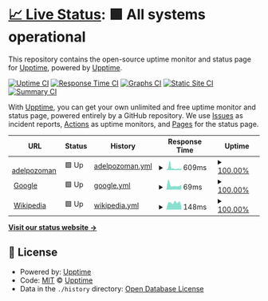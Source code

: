 # [📈 Live Status](https://upptime.github.io/upptime): <!--live status--> **🟩 All systems operational**

This repository contains the open-source uptime monitor and status page for [Upptime](https://upptime.js.org), powered by [Upptime](https://github.com/upptime/upptime).

[![Uptime CI](https://github.com/adelpozoman/status/workflows/Uptime%20CI/badge.svg)](https://github.com/adelpozoman/status/actions?query=workflow%3A%22Uptime+CI%22)
[![Response Time CI](https://github.com/adelpozoman/status/workflows/Response%20Time%20CI/badge.svg)](https://github.com/adelpozoman/status/actions?query=workflow%3A%22Response+Time+CI%22)
[![Graphs CI](https://github.com/adelpozoman/status/workflows/Graphs%20CI/badge.svg)](https://github.com/adelpozoman/status/actions?query=workflow%3A%22Graphs+CI%22)
[![Static Site CI](https://github.com/adelpozoman/status/workflows/Static%20Site%20CI/badge.svg)](https://github.com/adelpozoman/status/actions?query=workflow%3A%22Static+Site+CI%22)
[![Summary CI](https://github.com/adelpozoman/status/workflows/Summary%20CI/badge.svg)](https://github.com/adelpozoman/status/actions?query=workflow%3A%22Summary+CI%22)

With [Upptime](https://upptime.js.org), you can get your own unlimited and free uptime monitor and status page, powered entirely by a GitHub repository. We use [Issues](https://github.com/upptime/upptime/issues) as incident reports, [Actions](https://github.com/adelpozoman/status/actions) as uptime monitors, and [Pages](https://upptime.github.io/upptime) for the status page.

<!--start: status pages-->
<!-- This summary is generated by Upptime (https://github.com/upptime/upptime) -->
<!-- Do not edit this manually, your changes will be overwritten -->
<!-- prettier-ignore -->
| URL | Status | History | Response Time | Uptime |
| --- | ------ | ------- | ------------- | ------ |
| <img alt="" src="https://icons.duckduckgo.com/ip3/adelpozoman.es.ico" height="13"> [adelpozoman](https://adelpozoman.es) | 🟩 Up | [adelpozoman.yml](https://github.com/adelpozoman/status/commits/HEAD/history/adelpozoman.yml) | <details><summary><img alt="Response time graph" src="./graphs/adelpozoman/response-time-week.png" height="20"> 609ms</summary><br><a href="https://adelpozoman.github.io/status/history/adelpozoman"><img alt="Response time 679" src="https://img.shields.io/endpoint?url=https%3A%2F%2Fraw.githubusercontent.com%2Fadelpozoman%2Fstatus%2FHEAD%2Fapi%2Fadelpozoman%2Fresponse-time.json"></a><br><a href="https://adelpozoman.github.io/status/history/adelpozoman"><img alt="24-hour response time 743" src="https://img.shields.io/endpoint?url=https%3A%2F%2Fraw.githubusercontent.com%2Fadelpozoman%2Fstatus%2FHEAD%2Fapi%2Fadelpozoman%2Fresponse-time-day.json"></a><br><a href="https://adelpozoman.github.io/status/history/adelpozoman"><img alt="7-day response time 609" src="https://img.shields.io/endpoint?url=https%3A%2F%2Fraw.githubusercontent.com%2Fadelpozoman%2Fstatus%2FHEAD%2Fapi%2Fadelpozoman%2Fresponse-time-week.json"></a><br><a href="https://adelpozoman.github.io/status/history/adelpozoman"><img alt="30-day response time 966" src="https://img.shields.io/endpoint?url=https%3A%2F%2Fraw.githubusercontent.com%2Fadelpozoman%2Fstatus%2FHEAD%2Fapi%2Fadelpozoman%2Fresponse-time-month.json"></a><br><a href="https://adelpozoman.github.io/status/history/adelpozoman"><img alt="1-year response time 679" src="https://img.shields.io/endpoint?url=https%3A%2F%2Fraw.githubusercontent.com%2Fadelpozoman%2Fstatus%2FHEAD%2Fapi%2Fadelpozoman%2Fresponse-time-year.json"></a></details> | <details><summary><a href="https://adelpozoman.github.io/status/history/adelpozoman">100.00%</a></summary><a href="https://adelpozoman.github.io/status/history/adelpozoman"><img alt="All-time uptime 91.93%" src="https://img.shields.io/endpoint?url=https%3A%2F%2Fraw.githubusercontent.com%2Fadelpozoman%2Fstatus%2FHEAD%2Fapi%2Fadelpozoman%2Fuptime.json"></a><br><a href="https://adelpozoman.github.io/status/history/adelpozoman"><img alt="24-hour uptime 100.00%" src="https://img.shields.io/endpoint?url=https%3A%2F%2Fraw.githubusercontent.com%2Fadelpozoman%2Fstatus%2FHEAD%2Fapi%2Fadelpozoman%2Fuptime-day.json"></a><br><a href="https://adelpozoman.github.io/status/history/adelpozoman"><img alt="7-day uptime 100.00%" src="https://img.shields.io/endpoint?url=https%3A%2F%2Fraw.githubusercontent.com%2Fadelpozoman%2Fstatus%2FHEAD%2Fapi%2Fadelpozoman%2Fuptime-week.json"></a><br><a href="https://adelpozoman.github.io/status/history/adelpozoman"><img alt="30-day uptime 99.82%" src="https://img.shields.io/endpoint?url=https%3A%2F%2Fraw.githubusercontent.com%2Fadelpozoman%2Fstatus%2FHEAD%2Fapi%2Fadelpozoman%2Fuptime-month.json"></a><br><a href="https://adelpozoman.github.io/status/history/adelpozoman"><img alt="1-year uptime 91.93%" src="https://img.shields.io/endpoint?url=https%3A%2F%2Fraw.githubusercontent.com%2Fadelpozoman%2Fstatus%2FHEAD%2Fapi%2Fadelpozoman%2Fuptime-year.json"></a></details>
| <img alt="" src="https://icons.duckduckgo.com/ip3/www.google.com.ico" height="13"> [Google](https://www.google.com) | 🟩 Up | [google.yml](https://github.com/adelpozoman/status/commits/HEAD/history/google.yml) | <details><summary><img alt="Response time graph" src="./graphs/google/response-time-week.png" height="20"> 69ms</summary><br><a href="https://adelpozoman.github.io/status/history/google"><img alt="Response time 112" src="https://img.shields.io/endpoint?url=https%3A%2F%2Fraw.githubusercontent.com%2Fadelpozoman%2Fstatus%2FHEAD%2Fapi%2Fgoogle%2Fresponse-time.json"></a><br><a href="https://adelpozoman.github.io/status/history/google"><img alt="24-hour response time 105" src="https://img.shields.io/endpoint?url=https%3A%2F%2Fraw.githubusercontent.com%2Fadelpozoman%2Fstatus%2FHEAD%2Fapi%2Fgoogle%2Fresponse-time-day.json"></a><br><a href="https://adelpozoman.github.io/status/history/google"><img alt="7-day response time 69" src="https://img.shields.io/endpoint?url=https%3A%2F%2Fraw.githubusercontent.com%2Fadelpozoman%2Fstatus%2FHEAD%2Fapi%2Fgoogle%2Fresponse-time-week.json"></a><br><a href="https://adelpozoman.github.io/status/history/google"><img alt="30-day response time 90" src="https://img.shields.io/endpoint?url=https%3A%2F%2Fraw.githubusercontent.com%2Fadelpozoman%2Fstatus%2FHEAD%2Fapi%2Fgoogle%2Fresponse-time-month.json"></a><br><a href="https://adelpozoman.github.io/status/history/google"><img alt="1-year response time 112" src="https://img.shields.io/endpoint?url=https%3A%2F%2Fraw.githubusercontent.com%2Fadelpozoman%2Fstatus%2FHEAD%2Fapi%2Fgoogle%2Fresponse-time-year.json"></a></details> | <details><summary><a href="https://adelpozoman.github.io/status/history/google">100.00%</a></summary><a href="https://adelpozoman.github.io/status/history/google"><img alt="All-time uptime 100.00%" src="https://img.shields.io/endpoint?url=https%3A%2F%2Fraw.githubusercontent.com%2Fadelpozoman%2Fstatus%2FHEAD%2Fapi%2Fgoogle%2Fuptime.json"></a><br><a href="https://adelpozoman.github.io/status/history/google"><img alt="24-hour uptime 100.00%" src="https://img.shields.io/endpoint?url=https%3A%2F%2Fraw.githubusercontent.com%2Fadelpozoman%2Fstatus%2FHEAD%2Fapi%2Fgoogle%2Fuptime-day.json"></a><br><a href="https://adelpozoman.github.io/status/history/google"><img alt="7-day uptime 100.00%" src="https://img.shields.io/endpoint?url=https%3A%2F%2Fraw.githubusercontent.com%2Fadelpozoman%2Fstatus%2FHEAD%2Fapi%2Fgoogle%2Fuptime-week.json"></a><br><a href="https://adelpozoman.github.io/status/history/google"><img alt="30-day uptime 100.00%" src="https://img.shields.io/endpoint?url=https%3A%2F%2Fraw.githubusercontent.com%2Fadelpozoman%2Fstatus%2FHEAD%2Fapi%2Fgoogle%2Fuptime-month.json"></a><br><a href="https://adelpozoman.github.io/status/history/google"><img alt="1-year uptime 100.00%" src="https://img.shields.io/endpoint?url=https%3A%2F%2Fraw.githubusercontent.com%2Fadelpozoman%2Fstatus%2FHEAD%2Fapi%2Fgoogle%2Fuptime-year.json"></a></details>
| <img alt="" src="https://icons.duckduckgo.com/ip3/en.wikipedia.org.ico" height="13"> [Wikipedia](https://en.wikipedia.org) | 🟩 Up | [wikipedia.yml](https://github.com/adelpozoman/status/commits/HEAD/history/wikipedia.yml) | <details><summary><img alt="Response time graph" src="./graphs/wikipedia/response-time-week.png" height="20"> 148ms</summary><br><a href="https://adelpozoman.github.io/status/history/wikipedia"><img alt="Response time 279" src="https://img.shields.io/endpoint?url=https%3A%2F%2Fraw.githubusercontent.com%2Fadelpozoman%2Fstatus%2FHEAD%2Fapi%2Fwikipedia%2Fresponse-time.json"></a><br><a href="https://adelpozoman.github.io/status/history/wikipedia"><img alt="24-hour response time 79" src="https://img.shields.io/endpoint?url=https%3A%2F%2Fraw.githubusercontent.com%2Fadelpozoman%2Fstatus%2FHEAD%2Fapi%2Fwikipedia%2Fresponse-time-day.json"></a><br><a href="https://adelpozoman.github.io/status/history/wikipedia"><img alt="7-day response time 148" src="https://img.shields.io/endpoint?url=https%3A%2F%2Fraw.githubusercontent.com%2Fadelpozoman%2Fstatus%2FHEAD%2Fapi%2Fwikipedia%2Fresponse-time-week.json"></a><br><a href="https://adelpozoman.github.io/status/history/wikipedia"><img alt="30-day response time 218" src="https://img.shields.io/endpoint?url=https%3A%2F%2Fraw.githubusercontent.com%2Fadelpozoman%2Fstatus%2FHEAD%2Fapi%2Fwikipedia%2Fresponse-time-month.json"></a><br><a href="https://adelpozoman.github.io/status/history/wikipedia"><img alt="1-year response time 279" src="https://img.shields.io/endpoint?url=https%3A%2F%2Fraw.githubusercontent.com%2Fadelpozoman%2Fstatus%2FHEAD%2Fapi%2Fwikipedia%2Fresponse-time-year.json"></a></details> | <details><summary><a href="https://adelpozoman.github.io/status/history/wikipedia">100.00%</a></summary><a href="https://adelpozoman.github.io/status/history/wikipedia"><img alt="All-time uptime 100.00%" src="https://img.shields.io/endpoint?url=https%3A%2F%2Fraw.githubusercontent.com%2Fadelpozoman%2Fstatus%2FHEAD%2Fapi%2Fwikipedia%2Fuptime.json"></a><br><a href="https://adelpozoman.github.io/status/history/wikipedia"><img alt="24-hour uptime 100.00%" src="https://img.shields.io/endpoint?url=https%3A%2F%2Fraw.githubusercontent.com%2Fadelpozoman%2Fstatus%2FHEAD%2Fapi%2Fwikipedia%2Fuptime-day.json"></a><br><a href="https://adelpozoman.github.io/status/history/wikipedia"><img alt="7-day uptime 100.00%" src="https://img.shields.io/endpoint?url=https%3A%2F%2Fraw.githubusercontent.com%2Fadelpozoman%2Fstatus%2FHEAD%2Fapi%2Fwikipedia%2Fuptime-week.json"></a><br><a href="https://adelpozoman.github.io/status/history/wikipedia"><img alt="30-day uptime 100.00%" src="https://img.shields.io/endpoint?url=https%3A%2F%2Fraw.githubusercontent.com%2Fadelpozoman%2Fstatus%2FHEAD%2Fapi%2Fwikipedia%2Fuptime-month.json"></a><br><a href="https://adelpozoman.github.io/status/history/wikipedia"><img alt="1-year uptime 100.00%" src="https://img.shields.io/endpoint?url=https%3A%2F%2Fraw.githubusercontent.com%2Fadelpozoman%2Fstatus%2FHEAD%2Fapi%2Fwikipedia%2Fuptime-year.json"></a></details>

<!--end: status pages-->

[**Visit our status website →**](https://upptime.github.io/upptime)

## 📄 License

- Powered by: [Upptime](https://github.com/upptime/upptime)
- Code: [MIT](./LICENSE) © [Upptime](https://upptime.js.org)
- Data in the `./history` directory: [Open Database License](https://opendatacommons.org/licenses/odbl/1-0/)
